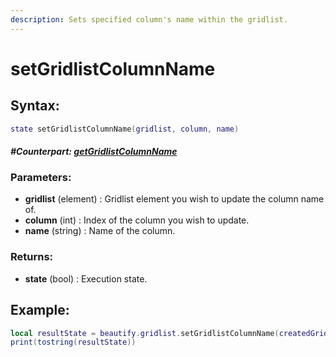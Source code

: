 ```yaml
---
description: Sets specified column's name within the gridlist.
---
```


# setGridlistColumnName

## **Syntax:**

```lua
state setGridlistColumnName(gridlist, column, name)
```

#### _**\#Counterpart:**_ [_**getGridlistColumnName**_](getGridlistColumnName.md)

### **Parameters:**

* **gridlist** \(element\) : Gridlist element you wish to update the column name of.
* **column** \(int\) : Index of the column you wish to update.
* **name** \(string\) : Name of the column.

### **Returns:**

* **state** \(bool\) : Execution state.

## **Example:**

```lua
local resultState = beautify.gridlist.setGridlistColumnName(createdGridlist, 1, "Serial")
print(tostring(resultState))
```

